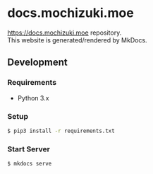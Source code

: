 # docs.mochizuki.moe

https://docs.mochizuki.moe repository.  
This website is generated/rendered by MkDocs.

## Development

### Requirements

- Python 3.x

### Setup

```bash
$ pip3 install -r requirements.txt
```

### Start Server

```bash
$ mkdocs serve
```
